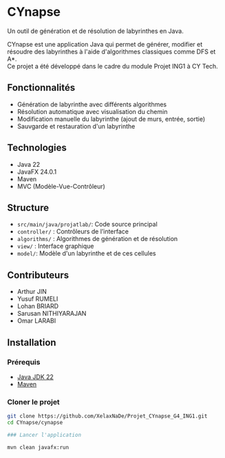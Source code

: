 # CYnapse

Un outil de génération et de résolution de labyrinthes en Java.

CYnapse est une application Java qui permet de générer, modifier et résoudre des labyrinthes à l'aide d'algorithmes classiques comme DFS et A*.  
Ce projet a été développé dans le cadre du module Projet ING1 à CY Tech.


## Fonctionnalités

- Génération de labyrinthe avec différents algorithmes
- Résolution automatique avec visualisation du chemin
- Modification manuelle du labyrinthe (ajout de murs, entrée, sortie)
- Sauvgarde et restauration d'un labyrinthe


## Technologies

- Java 22
- JavaFX 24.0.1
- Maven
- MVC (Modèle-Vue-Contrôleur)


## Structure

- `src/main/java/projatlab/`: Code source principal
- `controller/` : Contrôleurs de l’interface
- `algorithms/` : Algorithmes de génération et de résolution
- `view/` : Interface graphique
- `model/`: Modèle d'un labyrinthe et de ces cellules


## Contributeurs

- Arthur JIN
- Yusuf RUMELI
- Lohan BRIARD
- Sarusan NITHIYARAJAN
- Omar LARABI


##  Installation

### Prérequis

- [Java JDK 22](https://jdk.java.net/22/)
- [Maven](https://maven.apache.org/)


### Cloner le projet

```bash
git clone https://github.com/XelaxNaDe/Projet_CYnapse_G4_ING1.git
cd CYnapse/cynapse

### Lancer l'application

mvn clean javafx:run




